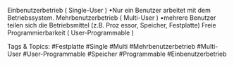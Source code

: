 Einbenutzerbetrieb ( Single-User )
•Nur ein Benutzer arbeitet mit dem Betriebssystem.
Mehrbenutzerbetrieb ( Multi-User )
•mehrere Benutzer teilen sich die Betriebsmittel (z.B. Proz essor, Speicher, Festplatte)
Freie Programmierbarkeit ( User-Programmable )

   Tags & Topics:
   #Festplatte
   #Single
   #Multi
   #Mehrbenutzerbetrieb
   #Multi-User
   #User-Programmable
   #Speicher
   #Programmable
   #Einbenutzerbetrieb